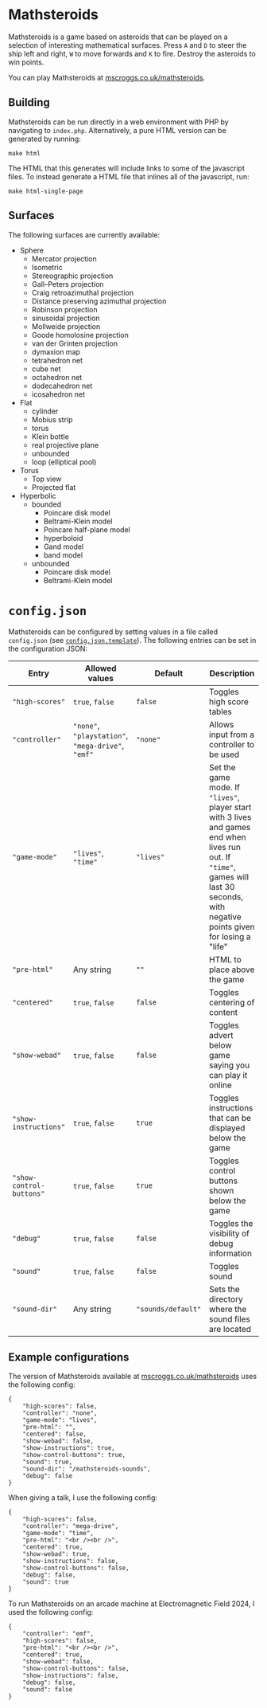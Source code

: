 # Mathsteroids
Mathsteroids is a game based on asteroids that can be played on a selection of interesting mathematical surfaces.
Press `A` and `D` to steer the ship left and right, `W` to move forwards and `K` to fire. Destroy the asteroids to win points.

You can play Mathsteroids at [mscroggs.co.uk/mathsteroids](http://www.mscroggs.co.uk/mathsteroids).

## Building
Mathsteroids can be run directly in a web environment with PHP by navigating to `index.php`.
Alternatively, a pure HTML version can be generated by running:

```
make html
```

The HTML that this generates will include links to some of the javascript files. To instead
generate a HTML file that inlines all of the javascript, run:

```
make html-single-page
```

## Surfaces
The following surfaces are currently available:

* Sphere
  * Mercator projection
  * Isometric
  * Stereographic projection
  * Gall–Peters projection
  * Craig retroazimuthal projection
  * Distance preserving azimuthal projection
  * Robinson projection
  * sinusoidal projection
  * Mollweide projection
  * Goode homolosine projection
  * van der Grinten projection
  * dymaxion map
  * tetrahedron net
  * cube net
  * octahedron net
  * dodecahedron net
  * icosahedron net
* Flat
  * cylinder
  * Mobius strip
  * torus
  * Klein bottle
  * real projective plane
  * unbounded
  * loop (elliptical pool)
* Torus
  * Top view
  * Projected flat
* Hyperbolic
  * bounded
    * Poincare disk model
    * Beltrami-Klein model
    * Poincare half-plane model
    * hyperboloid
    * Gand model
    * band model
  * unbounded
    * Poincare disk model
    * Beltrami-Klein model

# `config.json`
Mathsteroids can be configured by setting values in a file called `config.json`
(see [`config.json.template`](config.json.template)). The following entries can be set
in the configuration JSON:

| Entry                    | Allowed values       | Default            | Description |
| ------------------------ | -------------------- | ------------------ | ----------- |
| `"high-scores"`          | `true`, `false`      | `false`            | Toggles high score tables |
| `"controller"`           | `"none"`, `"playstation"`, `"mega-drive"`, `"emf"` | `"none"`           | Allows input from a controller to be used |
| `"game-mode"`            | `"lives"`, `"time"`  | `"lives"`          | Set the game mode. If `"lives"`, player start with 3 lives and games end when lives run out. If `"time"`, games will last 30 seconds, with negative points given for losing a "life" |
| `"pre-html"`             | Any string           | `""`               | HTML to place above the game |
| `"centered"`             | `true`, `false`      | `false`            | Toggles centering of content |
| `"show-webad"`           | `true`, `false`      | `false`            | Toggles advert below game saying you can play it online |
| `"show-instructions"`    | `true`, `false`      | `true`             | Toggles instructions that can be displayed below the game |
| `"show-control-buttons"` | `true`, `false`      | `true`             | Toggles control buttons shown below the game |
| `"debug"`                | `true`, `false`      | `false`            | Toggles the visibility of debug information |
| `"sound"`                | `true`, `false`      | `false`            | Toggles sound |
| `"sound-dir"`            | Any string           | `"sounds/default"` | Sets the directory where the sound files are located |

## Example configurations

The version of Mathsteroids available at [mscroggs.co.uk/mathsteroids](http://www.mscroggs.co.uk/mathsteroids)
uses the following config:

```
{
    "high-scores": false,
    "controller": "none",
    "game-mode": "lives",
    "pre-html": "",
    "centered": false,
    "show-webad": false,
    "show-instructions": true,
    "show-control-buttons": true,
    "sound": true,
    "sound-dir": "/mathsteroids-sounds",
    "debug": false
}
```

When giving a talk, I use the following config:

```
{
    "high-scores": false,
    "controller": "mega-drive",
    "game-mode": "time",
    "pre-html": "<br /><br />",
    "centered": true,
    "show-webad": true,
    "show-instructions": false,
    "show-control-buttons": false,
    "debug": false,
    "sound": true
}
```

To run Mathsteroids on an arcade machine at Electromagnetic Field 2024, I used the following config:

```
{
    "controller": "emf",
    "high-scores": false,
    "pre-html": "<br /><br />",
    "centered": true,
    "show-webad": false,
    "show-control-buttons": false,
    "show-instructions": false,
    "debug": false,
    "sound": false
}
```
